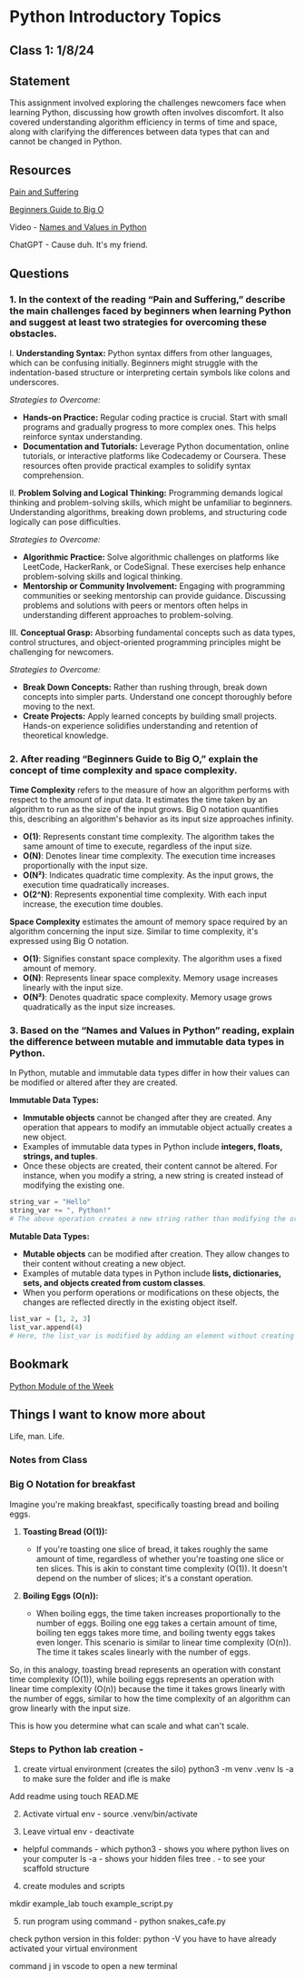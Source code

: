 # Python Introductory Topics

## Class 1: 1/8/24

## Statement

This assignment involved exploring the challenges newcomers face when learning Python, discussing how growth often involves discomfort. It also covered understanding algorithm efficiency in terms of time and space, along with clarifying the differences between data types that can and cannot be changed in Python.


## Resources

[Pain and Suffering](https://codefellows.github.io/code-401-python-guide/curriculum/class-01/notes/pain_suffering)

[Beginners Guide to Big O](https://rob-bell.net/2009/06/a-beginners-guide-to-big-o-notation/)

Video -
[Names and Values in Python](https://www.youtube.com/watch?v=_AEJHKGk9ns)

ChatGPT - Cause duh. It's my friend.

## Questions

### 1. In the context of the reading “Pain and Suffering,” describe the main challenges faced by beginners when learning Python and suggest at least two strategies for overcoming these obstacles.


I. **Understanding Syntax:** Python syntax differs from other languages, which can be confusing initially. Beginners might struggle with the indentation-based structure or interpreting certain symbols like colons and underscores.

   *Strategies to Overcome:*
   - **Hands-on Practice:** Regular coding practice is crucial. Start with small programs and gradually progress to more complex ones. This helps reinforce syntax understanding.
   - **Documentation and Tutorials:** Leverage Python documentation, online tutorials, or interactive platforms like Codecademy or Coursera. These resources often provide practical examples to solidify syntax comprehension.

II. **Problem Solving and Logical Thinking:** Programming demands logical thinking and problem-solving skills, which might be unfamiliar to beginners. Understanding algorithms, breaking down problems, and structuring code logically can pose difficulties.

   *Strategies to Overcome:*
   - **Algorithmic Practice:** Solve algorithmic challenges on platforms like LeetCode, HackerRank, or CodeSignal. These exercises help enhance problem-solving skills and logical thinking.
   - **Mentorship or Community Involvement:** Engaging with programming communities or seeking mentorship can provide guidance. Discussing problems and solutions with peers or mentors often helps in understanding different approaches to problem-solving.

III. **Conceptual Grasp:** Absorbing fundamental concepts such as data types, control structures, and object-oriented programming principles might be challenging for newcomers.

   *Strategies to Overcome:*
   - **Break Down Concepts:** Rather than rushing through, break down concepts into simpler parts. Understand one concept thoroughly before moving to the next.
   - **Create Projects:** Apply learned concepts by building small projects. Hands-on experience solidifies understanding and retention of theoretical knowledge.


### 2. After reading “Beginners Guide to Big O,” explain the concept of time complexity and space complexity.

**Time Complexity** refers to the measure of how an algorithm performs with respect to the amount of input data. It estimates the time taken by an algorithm to run as the size of the input grows. Big O notation quantifies this, describing an algorithm's behavior as its input size approaches infinity. 

- **O(1)**: Represents constant time complexity. The algorithm takes the same amount of time to execute, regardless of the input size.
- **O(N)**: Denotes linear time complexity. The execution time increases proportionally with the input size.
- **O(N²)**: Indicates quadratic time complexity. As the input grows, the execution time quadratically increases.
- **O(2^N)**: Represents exponential time complexity. With each input increase, the execution time doubles.

**Space Complexity** estimates the amount of memory space required by an algorithm concerning the input size. Similar to time complexity, it's expressed using Big O notation.

- **O(1)**: Signifies constant space complexity. The algorithm uses a fixed amount of memory.
- **O(N)**: Represents linear space complexity. Memory usage increases linearly with the input size.
- **O(N²)**: Denotes quadratic space complexity. Memory usage grows quadratically as the input size increases.


### 3. Based on the “Names and Values in Python” reading, explain the difference between mutable and immutable data types in Python.

In Python, mutable and immutable data types differ in how their values can be modified or altered after they are created.

**Immutable Data Types:**
- **Immutable objects** cannot be changed after they are created. Any operation that appears to modify an immutable object actually creates a new object.
- Examples of immutable data types in Python include **integers, floats, strings, and tuples**.
- Once these objects are created, their content cannot be altered. For instance, when you modify a string, a new string is created instead of modifying the existing one.

```python
string_var = "Hello"
string_var += ", Python!"
# The above operation creates a new string rather than modifying the original one.
```

**Mutable Data Types:**
- **Mutable objects** can be modified after creation. They allow changes to their content without creating a new object.
- Examples of mutable data types in Python include **lists, dictionaries, sets, and objects created from custom classes**.
- When you perform operations or modifications on these objects, the changes are reflected directly in the existing object itself.

```python
list_var = [1, 2, 3]
list_var.append(4)
# Here, the list_var is modified by adding an element without creating a new list.
```


## Bookmark

[Python Module of the Week](https://pymotw.com/3/index.html)

## Things I want to know more about

Life, man. Life.

### Notes from Class

### Big O Notation for breakfast

Imagine you're making breakfast, specifically toasting bread and boiling eggs.

1. **Toasting Bread (O(1)):**
   - If you're toasting one slice of bread, it takes roughly the same amount of time, regardless of whether you're toasting one slice or ten slices. This is akin to constant time complexity (O(1)). It doesn't depend on the number of slices; it's a constant operation.

2. **Boiling Eggs (O(n)):**
   - When boiling eggs, the time taken increases proportionally to the number of eggs. Boiling one egg takes a certain amount of time, boiling ten eggs takes more time, and boiling twenty eggs takes even longer. This scenario is similar to linear time complexity (O(n)). The time it takes scales linearly with the number of eggs.

So, in this analogy, toasting bread represents an operation with constant time complexity (O(1)), while boiling eggs represents an operation with linear time complexity (O(n)) because the time it takes grows linearly with the number of eggs, similar to how the time complexity of an algorithm can grow linearly with the input size.

This is how you determine what can scale and what can't scale.

### Steps to Python lab creation - 

1. create virtual environment (creates the silo)
python3 -m venv .venv
ls -a to make sure the folder and ifle is make

Add readme using touch READ.ME

2. Activate virtual env - 
source .venv/bin/activate

3. Leave virtual env - 
deactivate

* helpful commands - 
which python3 - shows you where python lives on your computer
ls -a - shows your hidden files
tree . - to see your scaffold structure

4. create modules and scripts

mkdir example_lab
touch example_script.py

5. run program using command - python snakes_cafe.py

check python version in this folder: python -V
you have to have already activated your virtual environment

command j in vscode to open a new terminal